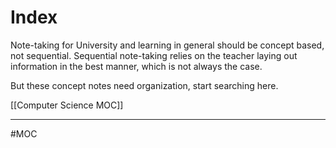 # Index
Note-taking for University and learning in general should be concept based, not sequential. Sequential note-taking relies on the teacher laying out information in the best manner, which is not always the case.

But these concept notes need organization, start searching here.

[[Computer Science MOC]]

---
#MOC 